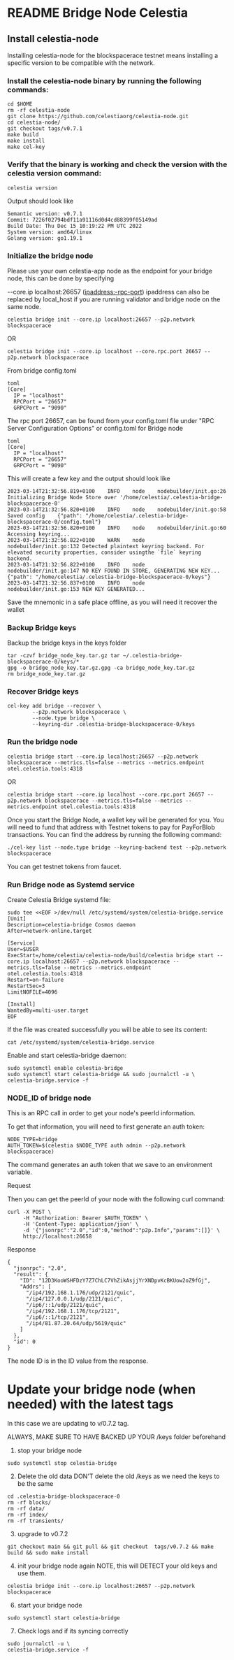 # README Bridge Node Celestia

## Install celestia-node

Installing celestia-node for the blockspacerace testnet means installing a specific version to be compatible with the network.

### Install the celestia-node binary by running the following commands:

```
cd $HOME 
rm -rf celestia-node 
git clone https://github.com/celestiaorg/celestia-node.git 
cd celestia-node/ 
git checkout tags/v0.7.1 
make build 
make install 
make cel-key 
```

### Verify that the binary is working and check the version with the celestia version command:

```
celestia version 
```
Output should look like

```
Semantic version: v0.7.1 
Commit: 7226f02794bdf11a91116d0d4cd88399f05149ad 
Build Date: Thu Dec 15 10:19:22 PM UTC 2022 
System version: amd64/linux 
Golang version: go1.19.1 
```

### Initialize the bridge node

Please use your own celestia-app node as the endpoint for your bridge node, this can be done by specifying

--core.ip localhost:26657 (<ipaddress:-rpc-port>)
ipaddress can also be replaced by local_host if you are running validator and bridge node on the same node.

```
celestia bridge init --core.ip localhost:26657 --p2p.network blockspacerace
```

OR

```
celestia bridge init --core.ip localhost --core.rpc.port 26657 --p2p.network blockspacerace
```

From bridge config.toml

```
toml 
[Core]
  IP = "localhost"
  RPCPort = "26657"
  GRPCPort = "9090"
```

The rpc port 26657, can be found from your config.toml file under "RPC Server Configuration Options" or config.toml for Bridge node

```
toml 
[Core]
  IP = "localhost"
  RPCPort = "26657"
  GRPCPort = "9090"
```

This will create a few key and the output should look like

```
2023-03-14T21:32:56.819+0100    INFO    node    nodebuilder/init.go:26  Initializing Bridge Node Store over '/home/celestia/.celestia-bridge-blockspacerace-0'
2023-03-14T21:32:56.820+0100    INFO    node    nodebuilder/init.go:58  Saved config    {"path": "/home/celestia/.celestia-bridge-blockspacerace-0/config.toml"}
2023-03-14T21:32:56.820+0100    INFO    node    nodebuilder/init.go:60  Accessing keyring...
2023-03-14T21:32:56.822+0100    WARN    node    nodebuilder/init.go:132 Detected plaintext keyring backend. For elevated security properties, consider usingthe `file` keyring backend.
2023-03-14T21:32:56.822+0100    INFO    node    nodebuilder/init.go:147 NO KEY FOUND IN STORE, GENERATING NEW KEY...    {"path": "/home/celestia/.celestia-bridge-blockspacerace-0/keys"}
2023-03-14T21:32:56.837+0100    INFO    node    nodebuilder/init.go:153 NEW KEY GENERATED...
```

Save the mnemonic in a safe place offline, as you will need it recover the wallet

### Backup Bridge keys

Backup the bridge keys in the keys folder

```
tar -czvf bridge_node_key.tar.gz tar ~/.celestia-bridge-blockspacerace-0/keys/*
gpg -o bridge_node_key.tar.gz.gpg -ca bridge_node_key.tar.gz
rm bridge_node_key.tar.gz
```


### Recover Bridge keys

```
cel-key add bridge --recover \
        --p2p.network blockspacerace \
        --node.type bridge \
        --keyring-dir .celestia-bridge-blockspacerace-0/keys
```



### Run the bridge node

```
celestia bridge start --core.ip localhost:26657 --p2p.network blockspacerace --metrics.tls=false --metrics --metrics.endpoint otel.celestia.tools:4318
```

OR

```
celestia bridge start --core.ip localhost --core.rpc.port 26657 --p2p.network blockspacerace --metrics.tls=false --metrics --metrics.endpoint otel.celestia.tools:4318
```

Once you start the Bridge Node, a wallet key will be generated for you. You will need to fund that address with Testnet tokens to pay for PayForBlob transactions. You can find the address by running the following command:

```
./cel-key list --node.type bridge --keyring-backend test --p2p.network blockspacerace

```

You can get testnet tokens from faucet.

### Run Bridge node as Systemd service

Create Celestia Bridge systemd file:

```
sudo tee <<EOF >/dev/null /etc/systemd/system/celestia-bridge.service
[Unit]
Description=celestia-bridge Cosmos daemon
After=network-online.target

[Service]
User=$USER
ExecStart=/home/celestia/celestia-node/build/celestia bridge start --core.ip localhost:26657 --p2p.network blockspacerace --metrics.tls=false --metrics --metrics.endpoint otel.celestia.tools:4318
Restart=on-failure
RestartSec=3
LimitNOFILE=4096

[Install]
WantedBy=multi-user.target
EOF
```

If the file was created successfully you will be able to see its content:

```
cat /etc/systemd/system/celestia-bridge.service
```

Enable and start celestia-bridge daemon:

```
sudo systemctl enable celestia-bridge
sudo systemctl start celestia-bridge && sudo journalctl -u \
celestia-bridge.service -f
```

### NODE_ID of bridge node

This is an RPC call in order to get your node's peerId information.

To get that information, you will need to first generate an auth token:

```
NODE_TYPE=bridge
AUTH_TOKEN=$(celestia $NODE_TYPE auth admin --p2p.network blockspacerace)
```

The command generates an auth token that we save to an environment variable.

Request

Then you can get the peerId of your node with the following curl command:

```
curl -X POST \
     -H "Authorization: Bearer $AUTH_TOKEN" \
     -H 'Content-Type: application/json' \
     -d '{"jsonrpc":"2.0","id":0,"method":"p2p.Info","params":[]}' \
     http://localhost:26658
```

Response

```
{
  "jsonrpc": "2.0",
  "result": {
    "ID": "12D3KooWSHFDzY7Z7ChLC7VhZikAsjjYrXNDpvKcBKUow2oZ9fGj",
    "Addrs": [
      "/ip4/192.168.1.176/udp/2121/quic",
      "/ip4/127.0.0.1/udp/2121/quic",
      "/ip6/::1/udp/2121/quic",
      "/ip4/192.168.1.176/tcp/2121",
      "/ip6/::1/tcp/2121",
      "/ip4/81.87.20.64/udp/5619/quic"
    ]
  },
  "id": 0
}
```
The node ID is in the ID value from the response.


# Update your bridge node (when needed) with the latest tags

In this case we are updating to v/0.7.2 tag.

ALWAYS, MAKE SURE TO HAVE BACKED UP YOUR /keys folder beforehand


1. stop your bridge node
```
sudo systemctl stop celestia-bridge
```

2. Delete the old data
DON'T delete the old /keys as we need the keys to be the same

```
cd .celestia-bridge-blockspacerace-0
rm -rf blocks/ 
rm -rf data/ 
rm -rf index/ 
rm -rf transients/ 
```
3. upgrade to v0.7.2
```
git checkout main && git pull && git checkout  tags/v0.7.2 && make build && sudo make install
```

4. init your bridge node again 
NOTE, this will DETECT your old keys and use them. 

```
celestia bridge init --core.ip localhost:26657 --p2p.network blockspacerace
```

6. start your bridge node

```
sudo systemctl start celestia-bridge
```

7. Check logs and if its syncing correctly

```
sudo journalctl -u \
celestia-bridge.service -f
```
























